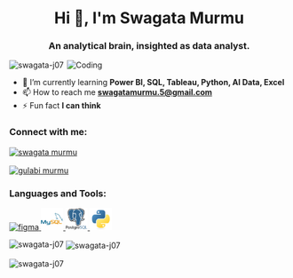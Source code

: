 <h1 align="center">Hi 👋, I'm Swagata Murmu</h1>

<h3 align="center">An analytical brain, insighted as data analyst.</h3>

<img src="https://media.licdn.com/dms/image/D5622AQHfpjL234EClw/feedshare-shrink_2048_1536/0/1693911767128?e=2147483647&v=beta&t=J2ZGomfV_OEzCK57MHHoGWAY8c8kmzalpvQ65tN8b40" alt="Coding" align="right" width="400">

<p align="left"> <img src="https://komarev.com/ghpvc/?username=swagata-j07&label=Profile%20views&color=0e75b6&style=flat" alt="swagata-j07" /> </p>

- 🌱 I’m currently learning **Power BI, SQL, Tableau, Python, AI Data, Excel**
- 📫 How to reach me **swagatamurmu.5@gmail.com**
- ⚡ Fun fact **I can think**

<h3 align="left">Connect with me:</h3>

<p align="left">

<a href="https://linkedin.com/in/swagata murmu" target="blank"><img align="center" src="https://raw.githubusercontent.com/rahuldkjain/github-profile-readme-generator/master/src/images/icons/Social/linked-in-alt.svg" alt="swagata murmu" height="30" width="40" /></a>

<a href="https://fb.com/gulabi murmu" target="blank"><img align="center" src="https://raw.githubusercontent.com/rahuldkjain/github-profile-readme-generator/master/src/images/icons/Social/facebook.svg" alt="gulabi murmu" height="30" width="40" /></a>

</p>

<h3 align="left">Languages and Tools:</h3>

<p align="left"> <a href="https://www.figma.com/" target="_blank" rel="noreferrer"> <img src="https://www.vectorlogo.zone/logos/figma/figma-icon.svg" alt="figma" width="40" height="40"/> </a> <a href="https://www.mysql.com/" target="_blank" rel="noreferrer"> <img src="https://raw.githubusercontent.com/devicons/devicon/master/icons/mysql/mysql-original-wordmark.svg" alt="mysql" width="40" height="40"/> </a> <a href="https://www.postgresql.org" target="_blank" rel="noreferrer"> <img src="https://raw.githubusercontent.com/devicons/devicon/master/icons/postgresql/postgresql-original-wordmark.svg" alt="postgresql" width="40" height="40"/> </a> <a href="https://www.python.org" target="_blank" rel="noreferrer"> <img src="https://raw.githubusercontent.com/devicons/devicon/master/icons/python/python-original.svg" alt="python" width="40" height="40"/> </a> </p>

<p><img align="left" src="https://github-readme-stats.vercel.app/api/top-langs?username=swagata-j07&show_icons=true&locale=en&layout=compact" alt="swagata-j07" /></p>

<p>&nbsp;<img align="center" src="https://github-readme-stats.vercel.app/api?username=swagata-j07&show_icons=true&locale=en" alt="swagata-j07" /></p>

<p><img align="center" src="https://github-readme-streak-stats.herokuapp.com/?user=swagata-j07&" alt="swagata-j07" /></p>
